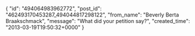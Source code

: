  {
   "id": "494064983962772",
   "post_id": "462493170453287_494044817298122",
   "from_name": "Beverly Berta Braakschmack",
   "message": "What did your petition say?",
   "created_time": "2013-03-19T19:50:32+0000"
 }

